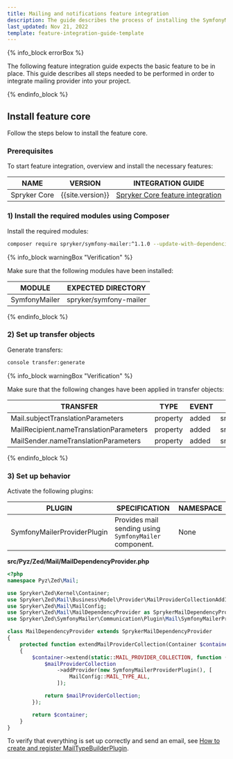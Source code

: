 ```yaml
---
title: Mailing and notifications feature integration
description: The guide describes the process of installing the SymfonyMailer in your project.
last_updated: Nov 21, 2022
template: feature-integration-guide-template
---
```


{% info_block errorBox %}

The following feature integration guide expects the basic feature to be in place.
This guide describes all steps needed to be performed in order to integrate mailing provider into your project.

{% endinfo_block %}

## Install feature core

Follow the steps below to install the feature core.

### Prerequisites

To start feature integration, overview and install the necessary features:

| NAME | VERSION | INTEGRATION GUIDE |
|---|---|---|
| Spryker Core | {{site.version}} | [Spryker Core feature integration](/docs/scos/dev/feature-integration-guides/{{site.version}}/spryker-core-feature-integration.html)

### 1) Install the required modules using Composer

Install the required modules:

```bash
composer require spryker/symfony-mailer:^1.1.0 --update-with-dependencies
```
{% info_block warningBox "Verification" %}

Make sure that the following modules have been installed:

| MODULE | EXPECTED DIRECTORY |
| --- | --- |
| SymfonyMailer | spryker/symfony-mailer |

{% endinfo_block %}

### 2) Set up transfer objects

Generate transfers:

```bash
console transfer:generate
```
{% info_block warningBox "Verification" %}

Make sure that the following changes have been applied in transfer objects:

| TRANSFER | TYPE | EVENT | PATH |
| --- | --- | --- | --- |
| Mail.subjectTranslationParameters | property | added | src/Generated/Shared/Transfer/MailTransfer |
| MailRecipient.nameTranslationParameters | property | added | src/Generated/Shared/Transfer/MailRecipientTransfer |
| MailSender.nameTranslationParameters | property | added | src/Generated/Shared/Transfer/MailSenderTransfer |

{% endinfo_block %}

### 3) Set up behavior

Activate the following plugins:

| PLUGIN | SPECIFICATION | NAMESPACE |
| --- | --- | --- |
| SymfonyMailerProviderPlugin | Provides mail sending using `SymfonyMailer` component. | None | Spryker\Zed\SymfonyMailer\Communication\Plugin\Mail |

**src/Pyz/Zed/Mail/MailDependencyProvider.php**

```php
<?php
namespace Pyz\Zed\Mail;

use Spryker\Zed\Kernel\Container;
use Spryker\Zed\Mail\Business\Model\Provider\MailProviderCollectionAddInterface;
use Spryker\Zed\Mail\MailConfig;
use Spryker\Zed\Mail\MailDependencyProvider as SprykerMailDependencyProvider;
use Spryker\Zed\SymfonyMailer\Communication\Plugin\Mail\SymfonyMailerProviderPlugin;

class MailDependencyProvider extends SprykerMailDependencyProvider
{
    protected function extendMailProviderCollection(Container $container): Container
    {
        $container->extend(static::MAIL_PROVIDER_COLLECTION, function (MailProviderCollectionAddInterface $mailProviderCollection) {
            $mailProviderCollection
                ->addProvider(new SymfonyMailerProviderPlugin(), [
                    MailConfig::MAIL_TYPE_ALL,
                ]);

            return $mailProviderCollection;
        });

        return $container;
    }
}
```

To verify that everything is set up correctly and send an email, see [How to create and register MailTypeBuilderPlugin](/docs/scos/dev/tutorials-and-howtos/howtos/howto-create-and-register-a-mail-type-builder-plugin.md).
